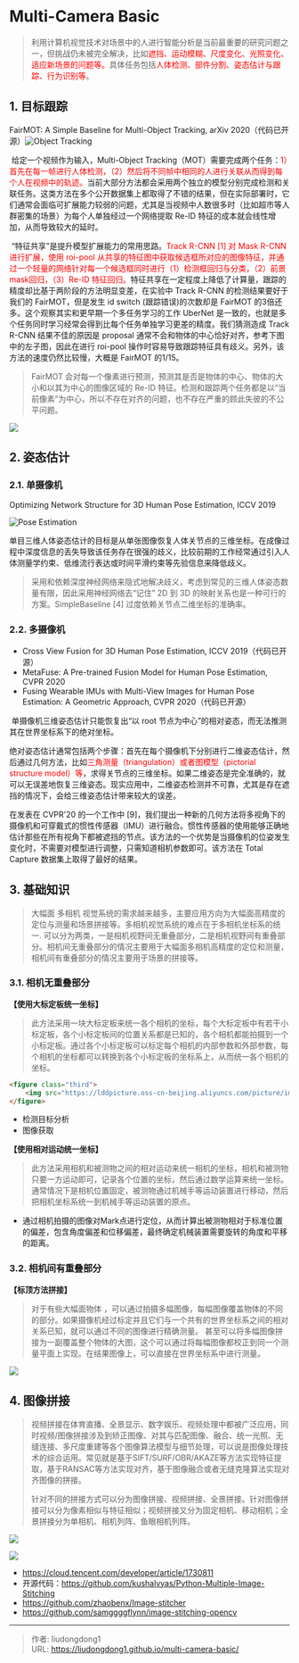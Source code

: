 # Multi-Camera Basic


> 利用计算机视觉技术对场景中的人进行智能分析是当前最重要的研究问题之一，但挑战仍未被完全解决，比如<font  color=red>遮挡、运动模糊、尺度变化、光照变化、适应新场景的问题等。</font>具体任务包括<font color=red>人体检测、部件分割、姿态估计与跟踪、行为识别等</font>。

## 1. 目标跟踪

FairMOT: A Simple Baseline for Multi-Object Tracking, arXiv 2020（代码已开源）![Object Tracking](C:/Users/dell/Pictures/%E5%9B%BE%E5%BA%8A/arduino-4916880__340.webp)

​        给定一个视频作为输入，Multi-Object Tracking（MOT）需要完成两个任务：<font color=red>1）首先在每一帧进行人体检测，（2）然后将不同帧中相同的人进行关联从而得到每个人在视频中的轨迹。</font>当前大部分方法都会采用两个独立的模型分别完成检测和关联任务。这类方法在多个公开数据集上都取得了不错的结果，但在实际部署时，它们通常会面临可扩展能力较弱的问题，尤其是当视频中人数很多时（比如超市等人群密集的场景）为每个人单独经过一个网络提取 Re-ID 特征的成本就会线性增加，从而导致较大的延时。

​        “特征共享”是提升模型扩展能力的常用思路。<font color=red>Track R-CNN [1] 对 Mask R-CNN 进行扩展，使用 roi-pool 从共享的特征图中获取候选框所对应的图像特征，并通过一个轻量的网络针对每一个候选框同时进行（1）检测框回归与分类，（2）前景 mask回归，（3）Re-ID 特征回归。</font>特征共享在一定程度上降低了计算量，跟踪的精度却比基于两阶段的方法明显变差，在实验中 Track R-CNN 的检测结果要好于我们的 FairMOT，但是发生 id switch (跟踪错误)的次数却是 FairMOT 的3倍还多。这个观察其实和更早期一个多任务学习的工作 UberNet 是一致的，也就是多个任务同时学习经常会得到比每个任务单独学习更差的精度。我们猜测造成 Track R-CNN 结果不佳的原因是 proposal 通常不会和物体的中心恰好对齐，参考下图中的左子图，因此在进行 roi-pool 操作时容易导致跟踪特征具有歧义。另外，该方法的速度仍然比较慢，大概是 FairMOT 的1/15。

> FairMOT 会对每一个像素进行预测，预测其是否是物体的中心、物体的大小和以其为中心的图像区域的 Re-ID 特征。检测和跟踪两个任务都是以“当前像素”为中心，所以不存在对齐的问题，也不存在严重的顾此失彼的不公平问题。

![](https://lddpicture.oss-cn-beijing.aliyuncs.com/picture/image-20200630080422531.png)

## 2. 姿态估计

### 2.1. 单摄像机

Optimizing Network Structure for 3D Human Pose Estimation, ICCV 2019

![Pose Estimation](https://lddpicture.oss-cn-beijing.aliyuncs.com/picture/微信图片_20200630080540.gif)

​		单目三维人体姿态估计的目标是从单张图像恢复人体关节点的三维坐标。在成像过程中深度信息的丢失导致该任务存在很强的歧义，比较前期的工作经常通过引入人体测量学约束、低维流行表达或时间平滑约束等先验信息来降低歧义。

> 采用和依赖深度神经网络来隐式地解决歧义，考虑到常见的三维人体姿态数量有限，因此采用神经网络去“记住” 2D 到 3D 的映射关系也是一种可行的方案。SimpleBaseline [4] 过度依赖关节点二维坐标的准确率。

### 2.2. 多摄像机

- Cross View Fusion for 3D Human Pose Estimation, ICCV 2019（代码已开源）
- MetaFuse: A Pre-trained Fusion Model for Human Pose Estimation, CVPR 2020
- Fusing Wearable IMUs with Multi-View Images for Human Pose Estimation: A Geometric Approach, CVPR 2020（代码已开源）

​		单摄像机三维姿态估计只能恢复出“以 root 节点为中心”的相对姿态，而无法推测其在世界坐标系下的绝对坐标。

​		 绝对姿态估计通常包括两个步骤：首先在每个摄像机下分别进行二维姿态估计，然后通过几何方法，比如<font color=red>三角测量（triangulation）或者图模型（pictorial structure model）等</font>，求得关节点的三维坐标。如果二维姿态是完全准确的，就可以无误差地恢复三维姿态。现实应用中，二维姿态检测并不可靠，尤其是存在遮挡的情况下，会给三维姿态估计带来较大的误差。

在发表在 CVPR'20 的一个工作中 [9]，我们提出一种新的几何方法将多视角下的摄像机和可穿戴式的惯性传感器（IMU）进行融合。惯性传感器的使用能够正确地估计那些在所有视角下都被遮挡的节点。该方法的一个优势是当摄像机的位姿发生变化时，不需要对模型进行调整，只需知道相机参数即可。该方法在 Total Capture 数据集上取得了最好的结果。

## 3. 基础知识

> 大幅面 多相机 视觉系统的需求越来越多，主要应用方向为大幅面高精度的定位与测量和场景拼接等。多相机视觉系统的难点在于多相机坐标系的统一. 可以分为两类，一是相机视野间无重叠部分，二是相机视野间有重叠部分。相机间无重叠部分的情况主要用于大幅面多相机高精度的定位和测量，相机间有重叠部分的情况主要用于场景的拼接等。

### 3.1. 相机无重叠部分

**【使用大标定板统一坐标】**

> 此方法采用一块大标定板来统一各个相机的坐标，每个大标定板中有若干小标定板，各个小标定板间的位置关系都是已知的，各个相机都能拍摄到一个小标定板。通过各个小标定板可以标定每个相机的内部参数和外部参数，每个相机的坐标都可以转换到各个小标定板的坐标系上，从而统一各个相机的坐标。 

```html
<figure class="third">
    <img src="https://lddpicture.oss-cn-beijing.aliyuncs.com/picture/image-20200630103514026.png" width="200" alt="相机在各个位置拍摄Mark图像，通过图像处理方法得到Mark坐标"/><img src="https://lddpicture.oss-cn-beijing.aliyuncs.com/picture/image-20200630103433760.png" width="200" alt="单个标定板"/>
</figure>
```

- 检测目标分析
- 图像获取

**【使用相对运动统一坐标】**

> 此方法采用相机和被测物之间的相对运动来统一相机的坐标，相机和被测物只要一方运动即可，记录各个位置的坐标，然后通过数学运算来统一坐标。通常情况下是相机位置固定，被测物通过机械手等运动装置进行移动，然后把相机坐标系统一到机械手等运动装置的原点。 

- 通过相机拍摄的图像对Mark点进行定位，从而计算出被测物相对于标准位置的偏差，包含角度偏差和位移偏差，最终确定机械装置需要旋转的角度和平移的距离。

### 3.2. 相机间有重叠部分

**【标顶方法拼接】**

> 对于有些大幅面物体 ，可以通过拍摄多幅图像，每幅图像覆盖物体的不同的部分。如果摄像机经过标定并且它们与一个共有的世界坐标系之间的相对关系已知，就可以通过不同的图像进行精确测量。 甚至可以将多幅图像拼接为一副覆盖整个物体的大图，这个可以通过将每幅图像都校正到同一个测量平面上实现。在结果图像上，可以直接在世界坐标系中进行测量。

![](https://lddpicture.oss-cn-beijing.aliyuncs.com/picture/image-20200630110059490.png)

## 4. 图像拼接

> 视频拼接在体育直播、全景显示、数字娱乐、视频处理中都被广泛应用，同时视频/图像拼接涉及到矫正图像、对其与匹配图像、融合、统一光照、无缝连接、多尺度重建等各个图像算法模型与细节处理，可以说是图像处理技术的综合运用。常见就是基于SIFT/SURF/OBR/AKAZE等方法实现特征提取，基于RANSAC等方法实现对齐，基于图像融合或者无缝克隆算法实现对齐图像的拼接。
>
> 针对不同的拼接方式可以分为图像拼接、视频拼接、全景拼接。针对图像拼接可以分为像素相似与特征相似；视频拼接又分为固定相机、移动相机；全景拼接分为单相机、相机列阵、鱼眼相机列阵。

![](https://lddpicture.oss-cn-beijing.aliyuncs.com/picture/image-20210204080156421.png)

![](https://lddpicture.oss-cn-beijing.aliyuncs.com/picture/image-20210204080428186.png)



- https://cloud.tencent.com/developer/article/1730811
- 开源代码：https://github.com/kushalvyas/Python-Multiple-Image-Stitching
- https://github.com/zhaobenx/Image-stitcher
- https://github.com/samggggflynn/image-stitching-opencv



---

> 作者: liudongdong1  
> URL: https://liudongdong1.github.io/multi-camera-basic/  

